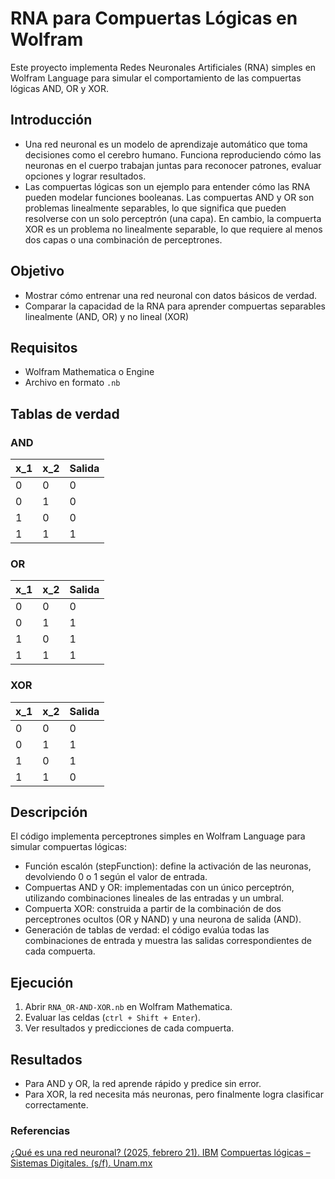 # RNA para Compuertas Lógicas en Wolfram

Este proyecto implementa Redes Neuronales Artificiales (RNA) simples en Wolfram Language para simular el comportamiento de las compuertas lógicas AND, OR y XOR.


## Introducción 

- Una red neuronal es un modelo de aprendizaje automático que toma decisiones como el cerebro humano. Funciona reproduciendo cómo las neuronas en el cuerpo trabajan juntas para reconocer patrones, evaluar opciones y lograr resultados.
- Las compuertas lógicas son un ejemplo para entender cómo las RNA pueden modelar funciones booleanas. Las compuertas AND y OR son problemas linealmente separables, lo que significa que pueden resolverse con un solo perceptrón (una capa). En cambio, la compuerta XOR es un problema no linealmente separable, lo que requiere al menos dos capas o una combinación de perceptrones.


## Objetivo

- Mostrar cómo entrenar una red neuronal con datos básicos de verdad.
- Comparar la capacidad de la RNA para aprender compuertas separables linealmente (AND, OR) y no lineal (XOR)


## Requisitos

- Wolfram Mathematica o Engine
- Archivo en formato ``` .nb ```


## Tablas de verdad

### AND
|  x_1  |  x_2  |  Salida  |
| ----- | ----- | -------- |
|   0   |   0   |     0    |
|   0   |   1   |     0    |
|   1   |   0   |     0    |
|   1   |   1   |     1    |


### OR
|  x_1  |  x_2  |  Salida  |
| ----- | ----- | -------- |
|   0   |   0   |     0    |
|   0   |   1   |     1    |
|   1   |   0   |     1    |
|   1   |   1   |     1    |


### XOR
|  x_1  |  x_2  |  Salida  |
| ----- | ----- | -------- |
|   0   |   0   |     0    |
|   0   |   1   |     1    |
|   1   |   0   |     1    |
|   1   |   1   |     0    |


## Descripción 

El código implementa perceptrones simples en Wolfram Language para simular compuertas lógicas:
- Función escalón (stepFunction): define la activación de las neuronas, devolviendo 0 o 1 según el valor de entrada.
- Compuertas AND y OR: implementadas con un único perceptrón, utilizando combinaciones lineales de las entradas y un umbral.
- Compuerta XOR: construida a partir de la combinación de dos perceptrones ocultos (OR y NAND) y una neurona de salida (AND).
- Generación de tablas de verdad: el código evalúa todas las combinaciones de entrada y muestra las salidas correspondientes de cada compuerta.

## Ejecución
1. Abrir ``` RNA_OR-AND-XOR.nb ``` en Wolfram Mathematica.
2. Evaluar las celdas (``` ctrl + Shift + Enter ```).
3. Ver resultados y predicciones de cada compuerta.

## Resultados
- Para AND y OR, la red aprende rápido y predice sin error.
- Para XOR, la red necesita más neuronas, pero finalmente logra clasificar correctamente.


### Referencias
[¿Qué es una red neuronal? (2025, febrero 21). IBM](https://www.ibm.com/es-es/think/topics/neural-networks)
[Compuertas lógicas – Sistemas Digitales. (s/f). Unam.mx](https://virtual.cuautitlan.unam.mx/intar/sistdig/compuertas-logicas/)

